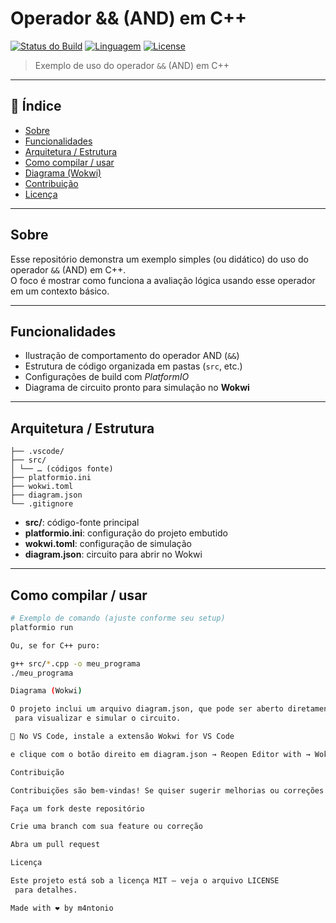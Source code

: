 # Operador && (AND) em C++

[![Status do Build](https://img.shields.io/badge/build-passing-brightgreen)](#)
[![Linguagem](https://img.shields.io/badge/C%2B%2B-100%25-blue)](#)
[![License](https://img.shields.io/badge/license-MIT-blue.svg)](LICENSE)  

> Exemplo de uso do operador `&&` (AND) em C++  

---

## 🧾 Índice

- [Sobre](#sobre)  
- [Funcionalidades](#funcionalidades)  
- [Arquitetura / Estrutura](#arquitetura--estrutura)  
- [Como compilar / usar](#como-compilar--usar)  
- [Diagrama (Wokwi)](#diagrama-wokwi)  
- [Contribuição](#contribuição)  
- [Licença](#licença)  

---

## Sobre

Esse repositório demonstra um exemplo simples (ou didático) do uso do operador `&&` (AND) em C++.  
O foco é mostrar como funciona a avaliação lógica usando esse operador em um contexto básico.

---

## Funcionalidades

- Ilustração de comportamento do operador AND (`&&`)  
- Estrutura de código organizada em pastas (`src`, etc.)  
- Configurações de build com *PlatformIO*  
- Diagrama de circuito pronto para simulação no **Wokwi**  

---

## Arquitetura / Estrutura

```
├── .vscode/
├── src/
│ └── … (códigos fonte)
├── platformio.ini
├── wokwi.toml
├── diagram.json
└── .gitignore
```

- **src/**: código-fonte principal  
- **platformio.ini**: configuração do projeto embutido  
- **wokwi.toml**: configuração de simulação  
- **diagram.json**: circuito para abrir no Wokwi  

---

## Como compilar / usar

```bash
# Exemplo de comando (ajuste conforme seu setup)
platformio run

Ou, se for C++ puro:

g++ src/*.cpp -o meu_programa
./meu_programa

Diagrama (Wokwi)

O projeto inclui um arquivo diagram.json, que pode ser aberto diretamente no Wokwi
 para visualizar e simular o circuito.

🔹 No VS Code, instale a extensão Wokwi for VS Code

e clique com o botão direito em diagram.json → Reopen Editor with → Wokwi Diagram Editor.

Contribuição

Contribuições são bem-vindas! Se quiser sugerir melhorias ou correções:

Faça um fork deste repositório

Crie uma branch com sua feature ou correção

Abra um pull request

Licença

Este projeto está sob a licença MIT — veja o arquivo LICENSE
 para detalhes.

Made with ❤️ by m4ntonio
